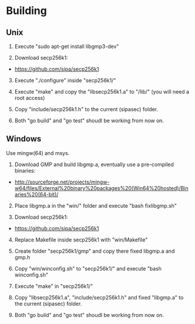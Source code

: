 Building
==============


Unix
--------------

1. Execute "sudo apt-get install libgmp3-dev"

2. Download secp256k1:
 * https://github.com/sipa/secp256k1

3. Execute "./configure" inside "secp256k1/"

4. Execute "make" and copy the "libsecp256k1.a" to "/lib/" (you will need a root access)

5. Copy "include/secp256k1.h" to the current (sipasec) folder.

6. Both "go build" and "go test" shoudl be working from now on.



Windows
--------------

Use mingw(64) and msys.

1. Download GMP and build libgmp.a, eventually use a pre-compiled binaries:
 * http://sourceforge.net/projects/mingw-w64/files/External%20binary%20packages%20(Win64%20hosted)/Binaries%20(64-bit)/

2. Place libgmp.a in the "win/" folder and execute "bash fixlibgmp.sh"

3. Download secp256k1:
 * https://github.com/sipa/secp256k1

4. Replace Makefile inside secp256k1 with "win/Makefile"

5. Create folder "secp256k1/gmp" and copy there fixed libgmp.a and gmp.h

6. Copy "win/winconfig.sh" to "secp256k1/" and execute "bash winconfig.sh"

7. Execute "make" in "secp256k1/"

8. Copy "libsecp256k1.a", "include/secp256k1.h" and fixed "libgmp.a" to the current (sipasec) folder.

9. Both "go build" and "go test" shoudl be working from now on.
